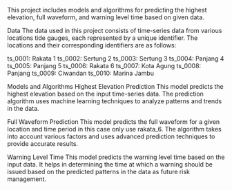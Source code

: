 This project includes models and algorithms for predicting the highest elevation, full waveform, and warning level time based on given data.

Data
The data used in this project consists of time-series data from various locations tide gauges, each represented by a unique identifier. 
The locations and their corresponding identifiers are as follows:

ts_0001: Rakata 1
ts_0002: Sertung 2
ts_0003: Sertung 3
ts_0004: Panjang 4
ts_0005: Panjang 5
ts_0006: Rakata 6
ts_0007: Kota Agung
ts_0008: Panjang
ts_0009: Ciwandan
ts_0010: Marina Jambu

Models and Algorithms
Highest Elevation Prediction
This model predicts the highest elevation based on the input time-series data. The prediction algorithm uses machine learning techniques to analyze patterns and trends in the data.

Full Waveform Prediction
This model predicts the full waveform for a given location and time period in this case only use rakata_6. The algorithm takes into account various factors and uses advanced prediction techniques to provide accurate results.

Warning Level Time
This model predicts the warning level time based on the input data. It helps in determining the time at which a warning should be issued based on the predicted patterns in the data as future risk management.
